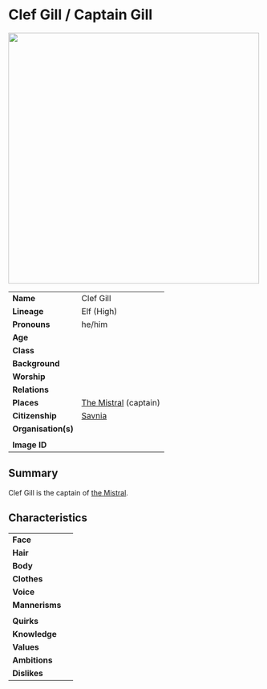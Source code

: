 # Clef Gill / Captain Gill

<img src="https://raw.githubusercontent.com/jesskelsall/astarus-images/main/characters/portraits/imageid.png" height="500" />

|||
| --- | --- |
| **Name** | Clef Gill | character.4
| **Lineage** | Elf (High) |
| **Pronouns** | he/him |
| **Age** | |
| **Class** | |
| **Background** | |
| **Worship** | |
| **Relations** | |
| **Places** | [The Mistral](../places/ships/the-mistral.md) (captain) |
| **Citizenship** | [Savnia](../civilisations/nilsavnic-alliance/states/savnia.md) |
| **Organisation(s)** | |
|||
| **Image ID** | |

## Summary

Clef Gill is the captain of [the Mistral](../places/ships/the-mistral.md).

## Characteristics

| | |
| --- | --- |
| **Face** | | characteristics.2
| **Hair** | |
| **Body** | |
| **Clothes** | |
| **Voice** | |
| **Mannerisms** | |
| | |
| **Quirks** | |
| **Knowledge** | |
| **Values** | |
| **Ambitions** | |
| **Dislikes** | |
